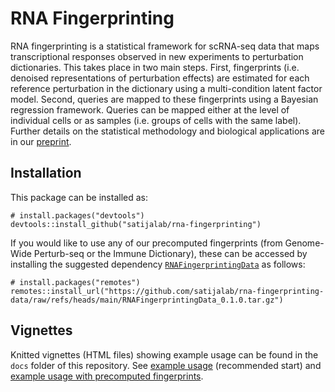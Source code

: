 # RNA Fingerprinting 

RNA fingerprinting is a statistical framework for scRNA-seq data that maps transcriptional responses observed in new experiments to perturbation dictionaries. This takes place in two main steps. First, fingerprints (i.e. denoised representations of perturbation effects) are estimated for each reference perturbation in the dictionary using a multi-condition latent factor model. Second, queries are mapped to these fingerprints using a Bayesian regression framework. Queries can be mapped either at the level of individual cells or as samples (i.e. groups of cells with the same label). Further details on the statistical methodology and biological applications are in our [preprint](https://www.biorxiv.org/content/10.1101/2025.09.19.676866v1). 

## Installation

This package can be installed as:

```
# install.packages("devtools")
devtools::install_github("satijalab/rna-fingerprinting")
```

If you would like to use any of our precomputed fingerprints (from Genome-Wide Perturb-seq or the Immune Dictionary), these can be accessed by installing the suggested dependency [`RNAFingerprintingData`](https://github.com/satijalab/rna-fingerprinting-data) as follows:

```
# install.packages("remotes")
remotes::install_url("https://github.com/satijalab/rna-fingerprinting-data/raw/refs/heads/main/RNAFingerprintingData_0.1.0.tar.gz")
```

## Vignettes

Knitted vignettes (HTML files) showing example usage can be found in the `docs` folder of this repository. See [example usage](https://satijalab.github.io/rna-fingerprinting/jost-example-usage.html) (recommended start) and [example usage with precomputed fingerprints](https://satijalab.github.io/rna-fingerprinting/jost-gwps-example.html).
